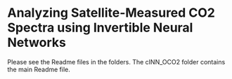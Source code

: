 # Analyzing Satellite-Measured CO2 Spectra using Invertible Neural Networks

Please see the Readme files in the folders. The cINN_OCO2 folder contains the main Readme file.

